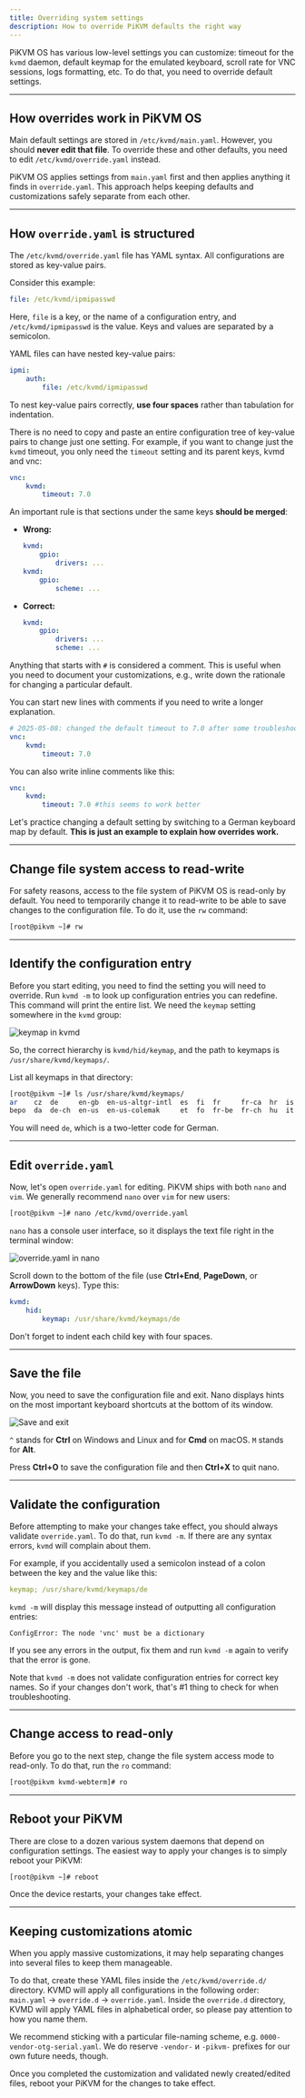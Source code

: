 ```yaml
---
title: Overriding system settings
description: How to override PiKVM defaults the right way
---
```


PiKVM OS has various low-level settings you can customize: timeout for the `kvmd` daemon, default keymap for the emulated keyboard, scroll rate for VNC sessions, logs formatting, etc. To do that, you need to override default settings.


-----
## How overrides work in PiKVM OS

Main default settings are stored in `/etc/kvmd/main.yaml`. However, you should **never edit that file**. To override these and other defaults, you need to edit `/etc/kvmd/override.yaml` instead.

PiKVM OS applies settings from `main.yaml` first and then applies anything it finds in `override.yaml`. This approach helps keeping defaults and customizations safely separate from each other.


-----
## How `override.yaml` is structured

The `/etc/kvmd/override.yaml` file has YAML syntax. All configurations are stored as key-value pairs.

Consider this example:

```yaml
file: /etc/kvmd/ipmipasswd
```

Here, `file` is a key, or the name of a configuration entry, and `/etc/kvmd/ipmipasswd` is the value. Keys and values are separated by a semicolon.

YAML files can have nested key-value pairs:

```yaml
ipmi:
    auth:
        file: /etc/kvmd/ipmipasswd
```

To nest key-value pairs correctly, **use four spaces** rather than tabulation for indentation.

There is no need to copy and paste an entire configuration tree of key-value pairs to change just one setting. For example, if you want to change just the `kvmd` timeout, you only need the `timeout` setting and its parent keys, kvmd and vnc:

```yaml
vnc:
    kvmd:
        timeout: 7.0
```

An important rule is that sections under the same keys **should be merged**:

* **Wrong:**

    ```yaml
    kvmd:
        gpio:
            drivers: ...
    kvmd:
        gpio:
            scheme: ...
    ```

* **Correct:**

    ```yaml
    kvmd:
        gpio:
            drivers: ...
            scheme: ...
    ```

Anything that starts with `#` is considered a comment. This is useful when you need to document your customizations, e.g., write down the rationale for changing a particular default.

You can start new lines with comments if you need to write a longer explanation.

```yaml
# 2025-05-08: changed the default timeout to 7.0 after some troubleshooting.
vnc:
    kvmd:
        timeout: 7.0
```

You can also write inline comments like this:

```yaml
vnc:
    kvmd:
        timeout: 7.0 #this seems to work better
```

Let's practice changing a default setting by switching to a German keyboard map by default. **This is just an example to explain how overrides work.**


-----
## Change file system access to read-write

For safety reasons, access to the file system of PiKVM OS is read-only by default. You need to temporarily change it to read-write to be able to save changes to the configuration file. To do it, use the `rw` command:

```sh
[root@pikvm ~]# rw
```


-----
## Identify the configuration entry

Before you start editing, you need to find the setting you will need to override. Run `kvmd -m` to look up configuration entries you can redefine. This command will print the entire list. We need the `keymap` setting somewhere in the `kvmd` group:

![keymap in kvmd](kvmd-hid-keymap.png)

So, the correct hierarchy is `kvmd/hid/keymap`, and the path to keymaps is `/usr/share/kvmd/keymaps/`.

List all keymaps in that directory:

```sh
[root@pikvm ~]# ls /usr/share/kvmd/keymaps/
ar    cz  de     en-gb  en-us-altgr-intl  es  fi  fr     fr-ca  hr  is  ja  lv  nl  pl  pt-br  sl  th
bepo  da  de-ch  en-us  en-us-colemak     et  fo  fr-be  fr-ch  hu  it  lt  mk  no  pt  ru     sv  tr
```

You will need `de`, which is a two-letter code for German.


-----
## Edit `override.yaml`

Now, let's open `override.yaml` for editing. PiKVM ships with both `nano` and `vim`. We generally recommend `nano` over `vim` for new users:

```sh
[root@pikvm ~]# nano /etc/kvmd/override.yaml
```

`nano` has a console user interface, so it displays the text file right in the terminal window:

![override.yaml in nano](nano-start.png)

Scroll down to the bottom of the file (use **Ctrl+End**, **PageDown**, or **ArrowDown** keys). Type this:

```yaml
kvmd:
    hid:
        keymap: /usr/share/kvmd/keymaps/de
```

Don't forget to indent each child key with four spaces.


-----
## Save the file

Now, you need to save the configuration file and exit. Nano displays hints on the most important keyboard shortcuts at the bottom of its window.

![Save and exit](save-exit.png)

`^` stands for **Ctrl** on Windows and Linux and for **Cmd** on macOS. `M` stands for **Alt**.

Press **Ctrl+O** to save the configuration file and then **Ctrl+X** to quit nano.


-----
## Validate the configuration

Before attempting to make your changes take effect, you should always validate `override.yaml`. To do that, run `kvmd -m`. If there are any syntax errors, `kvmd` will complain about them.

For example, if you accidentally used a semicolon instead of a colon between the key and the value like this:

```yaml
keymap; /usr/share/kvmd/keymaps/de
```

`kvmd -m` will display this message instead of outputting all configuration entries:

```
ConfigError: The node 'vnc' must be a dictionary
```

If you see any errors in the output, fix them and run `kvmd -m` again to verify that the error is gone.

Note that `kvmd -m` does not validate configuration entries for correct key names. So if your changes don't work, that's #1 thing to check for when troubleshooting.


-----
## Change access to read-only

Before you go to the next step, change the file system access mode to read-only. To do that, run the `ro` command:

```sh
[root@pikvm kvmd-webterm]# ro
```


-----
## Reboot your PiKVM

There are close to a dozen various system daemons that depend on configuration settings. The easiest way to apply your changes is to simply reboot your PiKVM:

```sh
[root@pikvm ~]# reboot
```

Once the device restarts, your changes take effect.

-----
## Keeping customizations atomic

When you apply massive customizations, it may help separating changes into several files to keep them manageable.

To do that, create these YAML files inside the `/etc/kvmd/override.d/` directory. KVMD will apply all configurations in the following order: `main.yaml` -> `override.d` -> `override.yaml`. Inside the `override.d` directory, KVMD will apply YAML files in alphabetical order, so please pay attention to how you name them.

We recommend sticking with a particular file-naming scheme, e.g. `0000-vendor-otg-serial.yaml`. We do reserve `-vendor-` и `-pikvm-` prefixes for our own future needs, though.

Once you completed the customization and validated newly created/edited files, reboot your PiKVM for the changes to take effect. 
